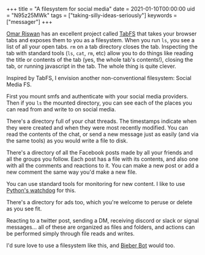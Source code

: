 +++
title = "A filesystem for social media"
date = 2021-01-10T00:00:00
uid = "N95z25MWk"
tags = ["taking-silly-ideas-seriously"]
keywords = ["messager"]
+++

[Omar Riswan](https://omar.website/) has an excellent project called [TabFS](https://omar.website/tabfs/) that takes your browser tabs and exposes them to you as a filesystem. When you run `ls`, you see a list of all your open tabs. `rm` on a tab directory closes the tab. Inspecting the tab with standard tools (`ls`, `cat`, `rm`, etc) allow you to do things like reading the title or contents of the tab (yes, the whole tab's contents!), closing the tab, or running javascript in the tab. The whole thing is quite clever.

Inspired by TabFS, I envision another non-conventional filesystem: Social Media FS.

First you mount smfs and authenticate with your social media providers. Then if you `ls` the mounted directory, you can see each of the places you can read from and write to on social media.

There's a directory full of your chat threads. The timestamps indicate when they were created and when they were most recently modified. You can read the contents of the chat, or send a new message just as easily (and via the same tools) as you would write a file to disk.

There's a directory of all the Facebook posts made by all your friends and all the groups you follow. Each post has a file with its contents, and also one with all the comments and reactions to it. You can make a new post or add a new comment the same way you'd make a new file.

You can use standard tools for monitoring for new content. I like to use [Python's watchdog](https://pythonhosted.org/watchdog/) for this.

There's a directory for ads too, which you're welcome to peruse or delete as you see fit.

Reacting to a twitter post, sending a DM, receiving discord or slack or signal messages... all of these are organized as files and folders, and actions can be performed simply through file reads and writes.

I'd sure love to use a filesystem like this, and [Bieber Bot](/projects/bieber-bot/) would too.
